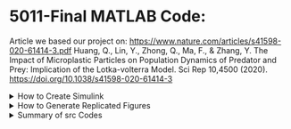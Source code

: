 # 5011-Final MATLAB Code:

Article we based our project on: https://www.nature.com/articles/s41598-020-61414-3.pdf
Huang, Q., Lin, Y., Zhong, Q., Ma, F., & Zhang, Y. The Impact of Microplastic Particles on Population Dynamics of Predator and Prey: Implication of the Lotka-volterra Model. Sci Rep 10,4500 (2020). https://doi.org/10.1038/s41598-020-61414-3

 <details>
 <summary>How to Create Simulink</summary>
  
### How to create Simulink 'FinalModel'

  ![simulink](https://user-images.githubusercontent.com/96194504/146227437-bbc1ba00-6b73-477f-8bbd-7b79e5cda0df.jpg)

* CE - Addblock('simulink/Sources/constant'); 30
* S1 - Addblock('simulink/Sources/constant'); 0.042
* S2 - Addblock('simulink/Sources/constant'); 0.039
* g1 - Addblock('simulink/Sources/constant'); 1.2
* g2 - Addblock('simulink/Sources/constant'); 1.3
* r10 - Addblock('simulink/Sources/constant'); 4.1
* r20 - Addblock('simulink/Sources/constant'); 4.0
* d1 - Addblock('simulink/Sources/constant'); 0.1
* d2 - Addblock('simulink/Sources/constant'); 0.002
* d3 - Addblock('simulink/Sources/constant'); 0.002
* k1xCE - Addblock('simulink/Math Operations/product')
* k2xCE - Addblock('simulink/Math Operations/product')
* equ1 - Addblock('simulink/Math Operations/product')
* equ2 - Addblock('simulink/Math Operations/product')
* C1 - Addblock('simulink/Continuous/integrator'); C1(0)=0
* C2 - Addblock('simulink/Continuous/integrator'); C2(0)=0
* x1 - Addblock('simulink/Continuous/integrator'); x1(0)=100
* x2 - Addblock('simulink/Continuous/integrator'); x2(0)=10
* k - Addblock('simulink/Math Operations/gain'); 2
* a1 - Addblock('simulink/Math Operations/gain'); 0.052
* a2 - Addblock('simulink/Math Operations/gain'); 0.052
* r11 - Addblock('simulink/Math Operations/gain'); r11
* r21 - Addblock('simulink/Math Operations/gain'); r21
* All subtraction blocks- Addblock('simulink/Math Operations/subtract')
* Prey - Addblock('simulink/Ports & Subsystems/out1')
* Predator - Addblock('simulink/Ports & Subsystems/out1')
 </details>
 
  <details>
 <summary>How to Generate Replicated Figures</summary>
 
### How to Generate Figure 2 from 2020 Paper

![2 1](https://user-images.githubusercontent.com/96194504/146249654-aaf06bfc-6547-464d-b0cf-695f5ccf1fcd.jpg)
![2 2](https://user-images.githubusercontent.com/96194504/146249657-782296f4-60f9-4c8d-a16d-93f19f12e29b.jpg)
* Figure 2a.1 and 2a.2 - Run sim('FinalModel') with r11=0, r21=0

![2b 1](https://user-images.githubusercontent.com/96194504/146249691-ebed31a2-9c81-425c-84e4-2311efe20f90.jpg)
![2b 2](https://user-images.githubusercontent.com/96194504/146249692-70c6efb8-b17a-44bf-b9da-cb4ecc00cdac.jpg)
* Figure 2b.1 and 2b.2 - Run sim('FinalModel') with r11=0.1, r21=0.1
 
![2b 3](https://user-images.githubusercontent.com/96194504/146250177-02655a75-3372-47d1-88cc-ce7642911b4a.jpg)
![2b 4](https://user-images.githubusercontent.com/96194504/146250182-a73c9fb0-8459-454f-9f92-0830fb1563e7.jpg)
* Figure 2b.3 and 2b.4 - Run sim('FinalModel') with r11=1.0, r21=1.0
 
![2b 5](https://user-images.githubusercontent.com/96194504/146250212-4339d8d0-d5d0-4dba-a24b-8ffc3734f409.jpg)
![2b 6](https://user-images.githubusercontent.com/96194504/146250215-53a654f3-23c3-4bcc-a96c-58756fae3437.jpg)
* Figure 2b.5 and 2b.6 - Run sim('FinalModel') with r11=10.0, r21=10.0
 
![2c 1](https://user-images.githubusercontent.com/96194504/146250239-229c9f59-c604-4fb2-8fd0-9daeb994b424.jpg)
![2c 2](https://user-images.githubusercontent.com/96194504/146250243-6ce9b45c-b882-4e4d-af18-69c82538837f.jpg)
* Figure 2c.1 and 2c.2 - Run sim('FinalModel') with r11=0.01, r21=0.1
 
![2c 3](https://user-images.githubusercontent.com/96194504/146250270-55286f8d-a4f3-4293-9aab-537fa7c675a9.jpg)
![2c 4](https://user-images.githubusercontent.com/96194504/146250273-1d4acb43-f07d-4bbd-9069-1851d9ecc235.jpg)
* Figure 2c.3 and 2c.4 - Run sim('FinalModel') with r11=1.0, r21=10.0
 
![2d 1](https://user-images.githubusercontent.com/96194504/146250340-6768e2fd-7956-4249-a731-09f934c57862.jpg)
![2d 2](https://user-images.githubusercontent.com/96194504/146250342-d1bb4f5f-d412-4f43-8be0-5b369154c1ec.jpg)
* Figure 2d.1 and 2d.2 - Run sim('FinalModel') with r11=1.0, r21=0.1
 
![2d 3](https://user-images.githubusercontent.com/96194504/146250366-5abd9800-cf83-4aa8-82c6-1c296ca726b8.jpg)
![2d 4](https://user-images.githubusercontent.com/96194504/146250370-b6199603-043d-486f-a9b2-65c96179b9fc.jpg)
* Figure 2d.3 and 2d.4 - Run sim('FinalModel') with r11=5.0, r21=0.5
 
![2d 5](https://user-images.githubusercontent.com/96194504/146250398-92e65655-09cf-4903-8f94-5a8c898b6450.jpg)
![2d 6](https://user-images.githubusercontent.com/96194504/146250401-7740c5bf-960c-4c80-bb1d-71c5320164ba.jpg)
* Figure 2d.5 and 2d.6 - Run sim('FinalModel') with r11=10.0, r21=1.0
 
</details>

<details>
 <summary>Summary of src Codes</summary>
 

### Figures/Plot Codes
* sim('FinalModel'); runs 'FinalModel' simulink and exports output to Matlab workspace as 'ans'
* plot(ans.yout{1}.Values,'Linewidth',2); Plots Prey outputs vs time
* plot(ans.yout{2}.Values,'Linewidth',2); Plots Predator outputs vs time
* plot(ans.yout{1}.Values.Data,ans.yout{2}.Values.Data,'Linewidth',2); Plots Prey outputs vs Predator Outputs [Phase Portrait]
 
# 
